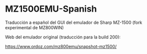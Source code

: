 # MZ1500EMU-Spanish
Traducción a español del GUI del emulador de Sharp MZ-1500 (fork experimental de MZ800WIN)

Web del emulador original (traducción para la build 200):

https://www.ordoz.com/mz800emu/snapshot-mz1500/
